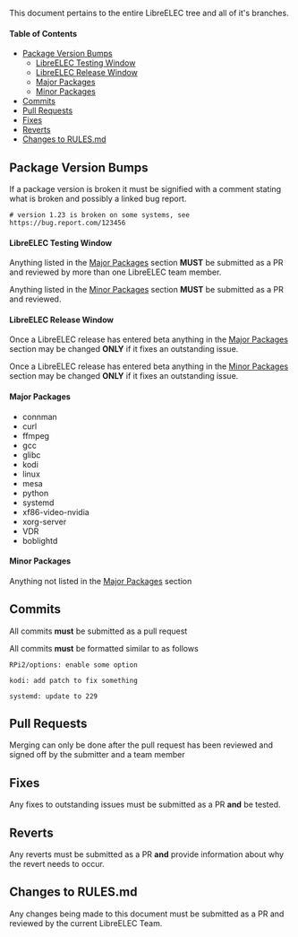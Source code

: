 This document pertains to the entire LibreELEC tree and all of it's branches.

#### Table of Contents

- [Package Version Bumps](#package-version-bumps)
  - [LibreELEC Testing Window](#libreelec-testing-window)
  - [LibreELEC Release Window](#libreelec-release-window)
  - [Major Packages](#major-packages)
  - [Minor Packages](#minor-packages)
- [Commits](#commits)
- [Pull Requests](#pull-requests)
- [Fixes](#fixes)
- [Reverts](#reverts)
- [Changes to RULES.md](#changes-to-rulesmd)

## Package Version Bumps

If a package version is broken it must be signified with a comment stating what is broken and possibly a linked bug report.
```
# version 1.23 is broken on some systems, see https://bug.report.com/123456
```

#### LibreELEC Testing Window

Anything listed in the [Major Packages](#major-packages) section **MUST** be submitted as a PR and reviewed by more than one LibreELEC team member.

Anything listed in the [Minor Packages](#minor-packages) section **MUST** be submitted as a PR and reviewed.

#### LibreELEC Release Window

Once a LibreELEC release has entered beta anything in the [Major Packages](#major-packages) section may be changed **ONLY** if it fixes an outstanding issue.

Once a LibreELEC release has entered beta anything in the [Minor Packages](#minor-packages) section may be changed **ONLY** if it fixes an outstanding issue.

#### Major Packages

- connman
- curl
- ffmpeg
- gcc
- glibc
- kodi
- linux
- mesa
- python
- systemd
- xf86-video-nvidia
- xorg-server
- VDR
- boblightd

#### Minor Packages

Anything not listed in the [Major Packages](#major-packages) section

## Commits

All commits **must** be submitted as a pull request

All commits **must** be formatted similar to as follows
```
RPi2/options: enable some option
```
```
kodi: add patch to fix something
```
```
systemd: update to 229
```

## Pull Requests

Merging can only be done after the pull request has been reviewed and signed off by the submitter and a team member

## Fixes

Any fixes to outstanding issues must be submitted as a PR **and** be tested.

## Reverts

Any reverts must be submitted as a PR **and** provide information about why the revert needs to occur.

## Changes to RULES.md

Any changes being made to this document must be submitted as a PR and reviewed by the current LibreELEC Team.
